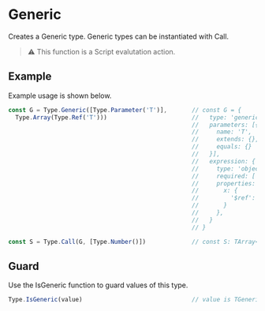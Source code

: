 # Generic

Creates a Generic type. Generic types can be instantiated with Call.

> ⚠️ This function is a Script evalutation action.

## Example

Example usage is shown below. 

```typescript
const G = Type.Generic([Type.Parameter('T')],       // const G = {
  Type.Array(Type.Ref('T')))                        //   type: 'generic',
                                                    //   parameters: [{ 
                                                    //     name: 'T', 
                                                    //     extends: {}, 
                                                    //     equals: {}
                                                    //   }], 
                                                    //   expression: {
                                                    //     type: 'object', 
                                                    //     required: ['x'],
                                                    //     properties: { 
                                                    //       x: { 
                                                    //         '$ref': 'T' 
                                                    //       } 
                                                    //     },
                                                    //   }
                                                    // }

const S = Type.Call(G, [Type.Number()])             // const S: TArray<TNumber>
```

## Guard

Use the IsGeneric function to guard values of this type.

```typescript
Type.IsGeneric(value)                               // value is TGeneric
```